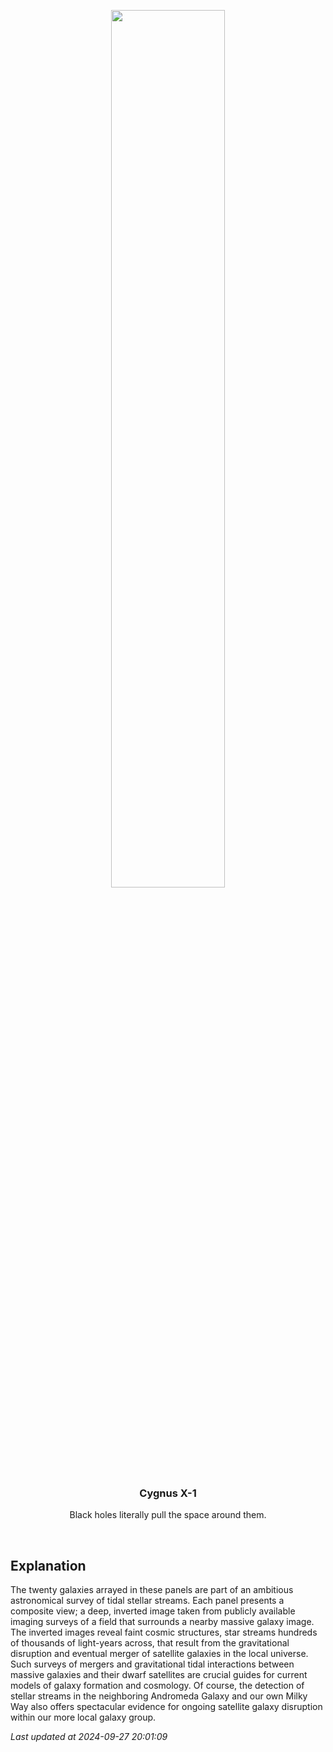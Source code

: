 <p align='center'>
    <img src='https://apod.nasa.gov/apod/image/2409/SSSGreatestHits1024.png' width='60%' />
    <h3 align="center">Cygnus X-1</h3>
    <p align="center">Black holes literally pull the space around them.</p>
</p>
<br/>

Explanation
--
The twenty galaxies arrayed in these panels are part of an ambitious astronomical survey of tidal stellar streams. Each panel presents a composite view; a deep, inverted image taken from publicly available imaging surveys of a field that surrounds a nearby massive galaxy image. The inverted images reveal faint cosmic structures, star streams hundreds of thousands of light-years across, that result from the gravitational disruption and eventual merger of satellite galaxies in the local universe. Such surveys of mergers and gravitational tidal interactions between massive galaxies and their dwarf satellites are crucial guides for current models of galaxy formation and cosmology. Of course, the detection of stellar streams in the neighboring Andromeda Galaxy and our own Milky Way also offers spectacular evidence for ongoing satellite galaxy disruption within our more local galaxy group.


*Last updated at 2024-09-27 20:01:09*
